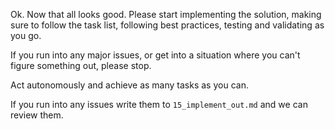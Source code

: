 <!-- I'm going to bed - so lets commit all the changes, set Gemini to YOLO mode, and hope it doesn't burn too many tokens on a bad assumption. Hopefully all the planning will have helped.
  -->

Ok. Now that all looks good. Please start implementing the solution, making sure to follow the task list, following best practices, testing and validating as you go.

If you run into any major issues, or get into a situation where you can't figure something out, please stop.

Act autonomously and achieve as many tasks as you can.

If you run into any issues write them to `15_implement_out.md` and we can review them.

